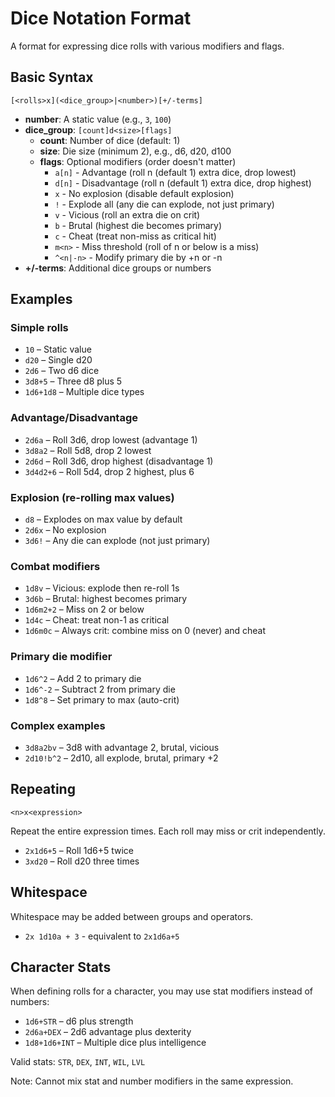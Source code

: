 # Dice Notation Format

A format for expressing dice rolls with various modifiers and flags.

## Basic Syntax

```
[<rolls>x](<dice_group>|<number>)[+/-terms]
```

- **number**: A static value (e.g., `3`, `100`)
- **dice_group**: `[count]d<size>[flags]`
  - **count**: Number of dice (default: 1)
  - **size**: Die size (minimum 2), e.g., d6, d20, d100
  - **flags**: Optional modifiers (order doesn't matter)
    - `a[n]` - Advantage (roll n (default 1) extra dice, drop lowest)
    - `d[n]` - Disadvantage (roll n (default 1) extra dice, drop highest)
    - `x` - No explosion (disable default explosion)
    - `!` - Explode all (any die can explode, not just primary)
    - `v` - Vicious (roll an extra die on crit)
    - `b` - Brutal (highest die becomes primary)
    - `c` - Cheat (treat non-miss as critical hit)
    - `m<n>` - Miss threshold (roll of n or below is a miss)
    - `^<n|-n>` - Modify primary die by +n or -n
- **+/-terms**: Additional dice groups or numbers

## Examples

### Simple rolls

- `10` – Static value
- `d20` – Single d20
- `2d6` – Two d6 dice
- `3d8+5` – Three d8 plus 5
- `1d6+1d8` – Multiple dice types

### Advantage/Disadvantage

- `2d6a` – Roll 3d6, drop lowest (advantage 1)
- `3d8a2` – Roll 5d8, drop 2 lowest
- `2d6d` – Roll 3d6, drop highest (disadvantage 1)
- `3d4d2+6` – Roll 5d4, drop 2 highest, plus 6

### Explosion (re-rolling max values)

- `d8` – Explodes on max value by default
- `2d6x` – No explosion
- `3d6!` – Any die can explode (not just primary)

### Combat modifiers

- `1d8v` – Vicious: explode then re-roll 1s
- `3d6b` – Brutal: highest becomes primary
- `1d6m2+2` – Miss on 2 or below
- `1d4c` – Cheat: treat non-1 as critical
- `1d6m0c` – Always crit: combine miss on 0 (never) and cheat

### Primary die modifier

- `1d6^2` – Add 2 to primary die
- `1d6^-2` – Subtract 2 from primary die
- `1d8^8` – Set primary to max (auto-crit)

### Complex examples

- `3d8a2bv` – 3d8 with advantage 2, brutal, vicious
- `2d10!b^2` – 2d10, all explode, brutal, primary +2

## Repeating

```
<n>x<expression>
```

Repeat the entire expression <n> times. Each roll may miss or crit independently.

- `2x1d6+5` – Roll 1d6+5 twice
- `3xd20` – Roll d20 three times

## Whitespace

Whitespace may be added between groups and operators.

- `2x 1d10a + 3` - equivalent to `2x1d6a+5`

## Character Stats

When defining rolls for a character, you may use stat modifiers instead of
numbers:

- `1d6+STR` – d6 plus strength
- `2d6a+DEX` – 2d6 advantage plus dexterity
- `1d8+1d6+INT` – Multiple dice plus intelligence

Valid stats: `STR`, `DEX`, `INT`, `WIL`, `LVL`

Note: Cannot mix stat and number modifiers in the same expression.
